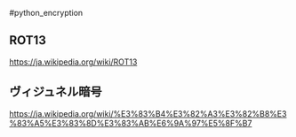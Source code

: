 #python_encryption
## ROT13
https://ja.wikipedia.org/wiki/ROT13

## ヴィジュネル暗号
https://ja.wikipedia.org/wiki/%E3%83%B4%E3%82%A3%E3%82%B8%E3%83%A5%E3%83%8D%E3%83%AB%E6%9A%97%E5%8F%B7

